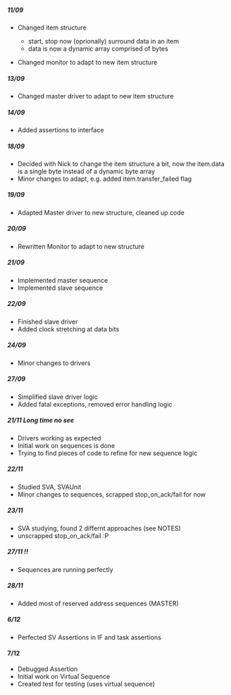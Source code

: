 ##### 11/09
- Changed item structure
    - start, stop now (oprionally) surround data in an item
    - data is now a dynamic array comprised of bytes

- Changed monitor to adapt to new item structure

##### 13/09
- Changed master driver to adapt to new item structure

##### 14/09
- Added assertions to interface

##### 18/09
- Decided with Nick to change the item structure a bit, now the item.data is 
a single byte instead of a dynamic byte array
- Minor changes to adapt, e.g. added item.transfer_failed flag

##### 19/09
- Adapted Master driver to new structure, cleaned up code

##### 20/09
- Rewritten Monitor to adapt to new structure

##### 21/09
- Implemented master sequence
- Implemented slave sequence

##### 22/09
- Finished slave driver
- Added clock stretching at data bits

##### 24/09
- Minor changes to drivers

##### 27/09
- Simplified slave driver logic
- Added fatal exceptions, removed error handling logic

##### 21/11 Long time no see
- Drivers working as expected
- Initial work on sequences is done
- Trying to find pieces of code to refine for new sequence logic

##### 22/11
- Studied SVA, SVAUnit
- Minor changes to sequences, scrapped stop_on_ack/fail for now

##### 23/11
- SVA studying, found 2 differnt approaches (see NOTES)
- unscrapped stop_on_ack/fail :P

##### 27/11 !!
- Sequences are running perfectly

##### 28/11
- Added most of reserved address sequences (MASTER)

##### 6/12
- Perfected SV Assertions in IF and task assertions

#### 7/12
- Debugged Assertion
- Initial work on Virtual Sequence
- Created test for testing (uses virtual sequence)